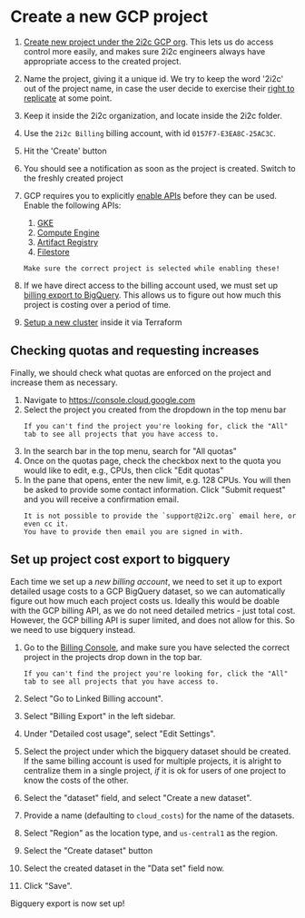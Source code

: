 # Create a new GCP project

1. [Create new project under the 2i2c GCP org](https://console.cloud.google.com/projectcreate?previousPage=%2Fhome%2Fdashboard%3Fproject%3Dtwo-eye-two-see%26organizationId%3D0&organizationId=184174754493).
   This lets us do access control more easily, and makes sure 2i2c engineers always
   have appropriate access to the created project.
2. Name the project, giving it a unique id. We try to keep the word '2i2c' out
   of the project name, in case the user decide to exercise their [right to
   replicate](https://2i2c.org/right-to-replicate/) at some point.
3. Keep it inside the 2i2c organization, and locate inside the 2i2c folder.
4. Use the `2i2c Billing` billing account, with id `0157F7-E3EA8C-25AC3C`.
5. Hit the 'Create' button
6. You should see a notification as soon as the project is created. Switch to the freshly
   created project
7. GCP requires you to explicitly [enable APIs](https://cloud.google.com/apis/docs/getting-started#enabling_apis)
   before they can be used. Enable the following APIs:
   1. [GKE](https://console.cloud.google.com/apis/library/container.googleapis.com)
   2. [Compute Engine](https://console.cloud.google.com/apis/api/compute.googleapis.com/overview)
   3. [Artifact Registry](https://console.cloud.google.com/apis/library/artifactregistry.googleapis.com)
   4. [Filestore](https://console.cloud.google.com/apis/api/file.googleapis.com/overview)

   ```{note}
   Make sure the correct project is selected while enabling these!
   ```

7. If we have direct access to the billing account used, we must set up
   [billing export to BigQuery](https://cloud.google.com/billing/docs/how-to/export-data-bigquery#setup).
   This allows us to figure out how much this project is costing over a period of time.
   
8. [Setup a new cluster](new-cluster:new-cluster) inside it via Terraform

## Checking quotas and requesting increases

Finally, we should check what quotas are enforced on the project and increase them as necessary.

1. Navigate to <https://console.cloud.google.com>
2. Select the project you created from the dropdown in the top menu bar
   ```{tip}
   If you can't find the project you're looking for, click the "All" tab to see all projects that you have access to.
   ```
3. In the search bar in the top menu, search for "All quotas"
4. Once on the quotas page, check the checkbox next to the quota you would like to edit, e.g., CPUs, then click "Edit quotas"
5. In the pane that opens, enter the new limit, e.g. 128 CPUs.
   You will then be asked to provide some contact information.
   Click "Submit request" and you will receive a confirmation email.
   ```{warning}
   It is not possible to provide the `support@2i2c.org` email here, or even cc it.
   You have to provide then email you are signed in with.
   ```

## Set up project cost export to bigquery

Each time we set up a *new billing account*, we need to set it up to export detailed
usage costs to a GCP BigQuery dataset, so we can automatically figure out how much each
project costs us. Ideally this would be doable with the GCP billing API, as we do not
need detailed metrics - just total cost. However, the GCP billing API is super limited,
and does not allow for this. So we need to use bigquery instead.

1. Go to the [Billing Console](https://console.cloud.google.com/billing/linkedaccount), and
   make sure you have selected the correct project in the projects drop down in the top bar.

   ```{tip}
   If you can't find the project you're looking for, click the "All" tab to see all projects that you have access to.
   ```

2. Select "Go to Linked Billing account".

3. Select "Billing Export" in the left sidebar.

4. Under "Detailed cost usage", select "Edit Settings".

5. Select the project under which the bigquery dataset should be created. If the same
   billing account is used for multiple projects, it is alright to centralize them in
   a single project, *if* it is ok for users of one project to know the costs of the other.

6. Select the "dataset" field, and select "Create a new dataset".

7. Provide a name (defaulting to `cloud_costs`) for the name of the datasets.

8. Select "Region" as the location type, and `us-central1` as the region.

9. Select the "Create dataset" button

10. Select the created dataset in the "Data set" field now.

11. Click "Save".

Bigquery export is now set up!
